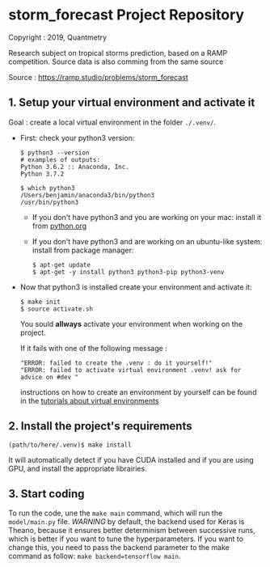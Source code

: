 # storm_forecast Project Repository

Copyright : 2019, Quantmetry

Research subject on tropical storms prediction, based on a RAMP competition. Source data is also comming from the same source

Source : https://ramp.studio/problems/storm_forecast

## 1. Setup your virtual environment and activate it

Goal : create a local virtual environment in the folder `./.venv/`.

- First: check your python3 version:

    ```
    $ python3 --version
    # examples of outputs:
    Python 3.6.2 :: Anaconda, Inc.
    Python 3.7.2

    $ which python3
    /Users/benjamin/anaconda3/bin/python3
    /usr/bin/python3
    ```

    - If you don't have python3 and you are working on your mac: install it from [python.org](https://www.python.org/downloads/)
    - If you don't have python3 and are working on an ubuntu-like system: install from package manager:

        ```
        $ apt-get update
        $ apt-get -y install python3 python3-pip python3-venv
        ```

- Now that python3 is installed create your environment and activate it:

    ```
    $ make init
    $ source activate.sh
    ```

    You sould **allways** activate your environment when working on the project.

    If it fails with one of the following message :
    ```
    "ERROR: failed to create the .venv : do it yourself!"
    "ERROR: failed to activate virtual environment .venv! ask for advice on #dev "
    ```

    instructions on how to create an environment by yourself can be found in the
    [tutorials about virtual environments](https://gitlab.com/quantmetry/qmtools/TemplateCookieCutter/blob/master/tutorials/virtualenv.md)


## 2. Install the project's requirements

```
(path/to/here/.venv)$ make install
```
It will automatically detect if you have CUDA installed and if you are using GPU, and install the appropriate librairies. 

## 3. Start coding

To run the code, une the `make main` command, which will run the `model/main.py` file.
*WARNING* by default, the backend used for Keras is Theano, because it ensures better determinism between successive runs, which is better if you want to tune the hyperparameters. If you want to change this, you need to pass the backend parameter to the make command as follow: `make backend=tensorflow main`.